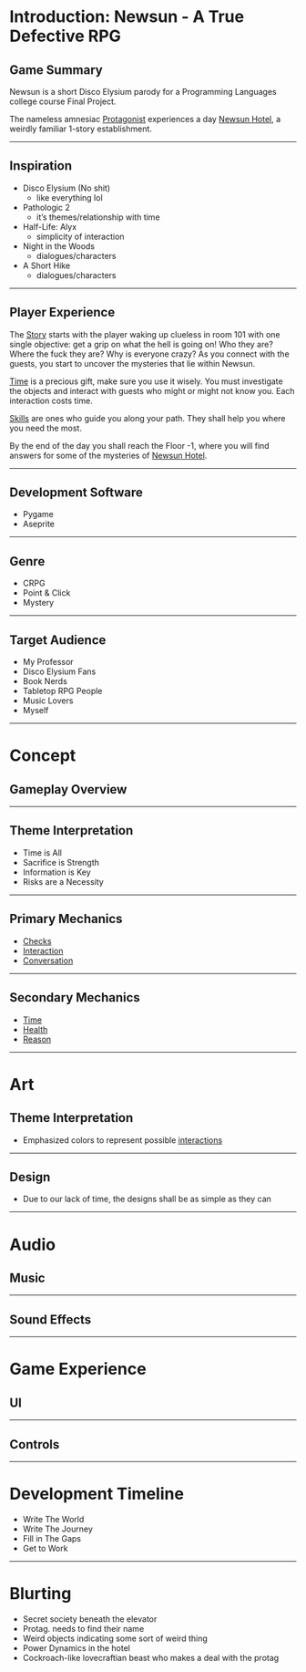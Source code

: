 # Introduction: Newsun - A True Defective RPG

## Game Summary

Newsun is a short Disco Elysium parody for a Programming Languages college course Final Project.

The nameless amnesiac [Protagonist](ref/Protagonist.md) experiences a day [Newsun Hotel](ref/Newsun_Hotel.md), a weirdly familiar 1-story establishment.

---
## Inspiration

- Disco Elysium (No shit)
    - like everything lol
- Pathologic 2
    - it’s themes/relationship with time
- Half-Life: Alyx
    - simplicity of interaction
- Night in the Woods
    - dialogues/characters
- A Short Hike
    - dialogues/characters

---
## Player Experience

The [Story](ref/Story.md) starts with the player waking up clueless in room 101 with one single objective: get a grip on what the hell is going on! Who they are? Where the fuck they are? Why is everyone crazy? As you connect with the guests, you start to uncover the mysteries that lie within Newsun.

[Time](ref/Time.md) is a precious gift, make sure you use it wisely. You must investigate the objects and interact with guests who might or might not know you. Each interaction costs time.

[Skills](ref/Skills.md) are ones who guide you along your path. They shall help you where you need the most.

By the end of the day you shall reach the Floor -1, where you will find answers for some of the mysteries of [Newsun Hotel](ref/Newsun_Hotel.md).

---
## Development Software

- Pygame
- Aseprite

---
## Genre

- CRPG
- Point & Click
- Mystery

---
## Target Audience

- My Professor
- Disco Elysium Fans
- Book Nerds
- Tabletop RPG People
- Music Lovers
- Myself

---
# Concept
## Gameplay Overview



---
## Theme Interpretation

- Time is All
- Sacrifice is Strength
- Information is Key
- Risks are a Necessity

---
## Primary Mechanics

- [Checks](ref/Checks.md)
- [Interaction](ref/Interaction.md)
- [Conversation](ref/Conversation.md)

---
## Secondary Mechanics

- [Time](ref/Time.md)
- [Health](ref/Health.md)
- [Reason](ref/Reason.md)

---
# Art
## Theme Interpretation

- Emphasized colors to represent possible [interactions](ref/Interaction.md)

---
## Design

- Due to our lack of time, the designs shall be as simple as they can


---
# Audio
## Music



---
## Sound Effects



---
# Game Experience
## UI



---
## Controls



---
# Development Timeline

- Write The World
- Write The Journey
- Fill in The Gaps
- Get to Work

---
# Blurting

- Secret society beneath the elevator 
- Protag. needs to find their name
- Weird objects indicating some sort of weird thing
- Power Dynamics in the hotel
- Cockroach-like lovecraftian beast who makes a deal with the protag
